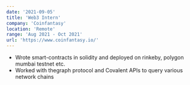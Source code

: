 ```yaml
---
date: '2021-09-05'
title: 'Web3 Intern'
company: 'Coinfantasy'
location: 'Remote'
range: 'Aug 2021 - Oct 2021'
url: 'https://www.coinfantasy.io/'
---
```


- Wrote smart-contracts in solidity and deployed on rinkeby, polygon mumbai testnet etc.
- Worked with thegraph protocol and Covalent APIs to query various network chains
